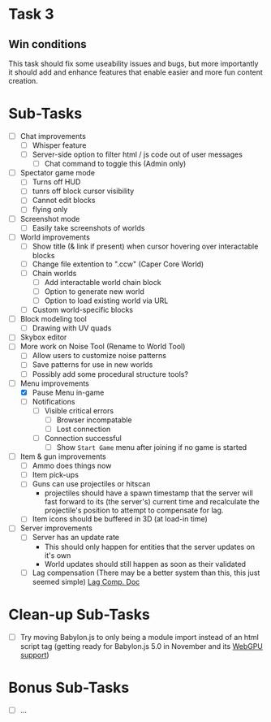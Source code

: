 # Task 3

## Win conditions
This task should fix some useability issues and bugs, but more importantly it should add and enhance features that enable easier and more fun content creation.

# Sub-Tasks
- [ ] Chat improvements
    - [ ] Whisper feature
    - [ ] Server-side option to filter html / js code out of user messages
        - [ ] Chat command to toggle this (Admin only)
- [ ] Spectator game mode
    - [ ] Turns off HUD
    - [ ] tunrs off block cursor visibility
    - [ ] Cannot edit blocks
    - [ ] flying only
- [ ] Screenshot mode
    - [ ] Easily take screenshots of worlds
- [ ] World improvements
    - [ ] Show title (& link if present) when cursor hovering over interactable blocks
    - [ ] Change file extention to ".ccw" (Caper Core World)
    - [ ] Chain worlds
        - [ ] Add interactable world chain block
        - [ ] Option to generate new world
        - [ ] Option to load existing world via URL
    - [ ] Custom world-specific blocks
- [ ] Block modeling tool
    - [ ] Drawing with UV quads
- [ ] Skybox editor
- [ ] More work on Noise Tool (Rename to World Tool)
    - [ ] Allow users to customize noise patterns
    - [ ] Save patterns for use in new worlds
    - [ ] Possibly add some procedural structure tools?
- [ ] Menu improvements
    - [X] Pause Menu in-game
    - [ ] Notifications
        - [ ] Visible critical errors
            - [ ] Browser incompatable
            - [ ] Lost connection
        - [ ] Connection successful
            - [ ] Show `Start Game` menu after joining if no game is started
- [ ] Item & gun improvements
    - [ ] Ammo does things now
    - [ ] Item pick-ups
    - [ ] Guns can use projectiles or hitscan
        - projectiles should have a spawn timestamp that the server will fast forward to its (the server's) current time and recalculate the projectile's position to attempt to compensate for lag.
    - [ ] Item icons should be buffered in 3D (at load-in time)
- [ ] Server improvements
    - [ ] Server has an update rate
        - This should only happen for entities that the server updates on it's own
        - World updates should still happen as soon as their validated
    - [ ] Lag compensation (There may be a better system than this, this just seemed simple)
        [Lag Comp. Doc](../LagCompensation.md)

# Clean-up Sub-Tasks
- [ ] Try moving Babylon.js to only being a module import instead of an html script tag (getting ready for Babylon.js 5.0 in November and its [WebGPU support](https://doc.babylonjs.com/advanced_topics/webGPU))

# Bonus Sub-Tasks
- [ ] ...